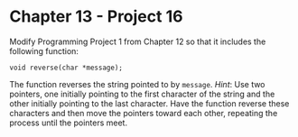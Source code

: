 # Chapter 13 - Project 16

Modify Programming Project 1 from Chapter 12 so that it includes the following function:  

```
void reverse(char *message);
```

The function reverses the string pointed to by `message`. _Hint_: Use two pointers, one initially pointing to the first character of the string and the other initially pointing to the last character. Have the function reverse these characters and then move the pointers toward each other, repeating the process until the pointers meet.  
